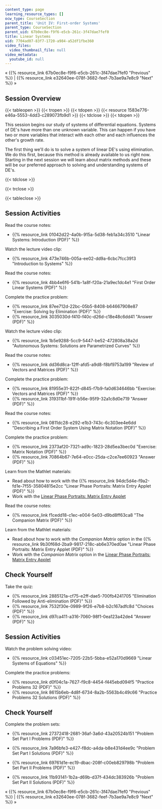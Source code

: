 ```yaml
---
content_type: page
learning_resource_types: []
ocw_type: CourseSection
parent_title: 'Unit IV: First-order Systems'
parent_type: CourseSection
parent_uid: 67b0ec8e-f9f6-e5cb-261c-3f47dae7fef0
title: Linear Systems
uid: 7704ad07-83f7-1720-a984-a52df1fbe360
video_files:
  video_thumbnail_file: null
video_metadata:
  youtube_id: null
---
```


« {{% resource_link 67b0ec8e-f9f6-e5cb-261c-3f47dae7fef0 "Previous" %}} | {{% resource_link e32640ee-078f-3682-feef-7b3ae9a7e8c9 "Next" %}} »

Session Overview
----------------

{{< tableopen >}}
{{< tropen >}}
{{< tdopen >}}
{{< resource 1583e776-e46a-5553-4dd3-c289073fb9d1 >}}
{{< tdclose >}}
{{< tdopen >}}


This session begins our study of systems of differential equations. Systems of DE's have more than one unknown variable. This can happen if you have two or more variables that interact with each other and each influences the other's growth rate.

The first thing we'll do is to solve a system of linear DE's using elimination. We do this first, because this method is already available to us right now. Starting in the next session we will learn about matrix methods and these will be our preferred approach to solving and understanding systems of DE's.


{{< tdclose >}}

{{< trclose >}}

{{< tableclose >}}

Session Activities
------------------

Read the course notes:

*   {{% resource_link 01042d22-4a0b-915a-5d38-feb1a34c3510 "Linear Systems: Introduction (PDF)" %}}

Watch the lecture video clip:

*   {{% resource_link 473e746b-005a-ee02-dd9a-6cbc7fcc3913 "Introduction to Systems" %}}

Read the course notes:

*   {{% resource_link 4bb4e6f6-541b-1a8f-f20a-21a9ec1dc4e1 "First Order Linear Systems (PDF)" %}}

Complete the practice problem:

*   {{% resource_link 87ee712d-22bc-05b5-8408-b64667908e87 "Exercise: Solving by Elimination (PDF)" %}}
*   {{% resource_link 3035030d-f410-f40c-d26d-c18e48c6dd41 "Answer (PDF)" %}}

Watch the lecture video clip:

*   {{% resource_link 1b5e9288-5cc9-5447-be52-472808a38a2d "Autonomous Systems: Solutions are Parametrized Curves" %}}

Read the course notes:

*   {{% resource_link dd36d8ca-12ff-afd5-a9d8-f8bf9753a199 "Review of Vectors and Matrices (PDF)" %}}

Complete the practice problem:

*   {{% resource_link 81955e31-822f-d845-f7b9-fa0d634646bb "Exercise: Vectors and Matrices (PDF)" %}}
*   {{% resource_link 319311bf-191f-b56e-95f9-32a1c8d0e719 "Answer (PDF)" %}}

Read the course notes:

*   {{% resource_link 0811dc28-e292-e1b3-743c-6c303ee4e6dd "Describing a First Order System Using Matrix Notation (PDF)" %}}

Complete the practice problem:

*   {{% resource_link 2373af20-7321-ad9c-1823-28d5ea3bec0d "Exercise: Matrix Notation (PDF)" %}}
*   {{% resource_link 70864b67-7e64-e0cc-25da-c2ce7ee60923 "Answer (PDF)" %}}

Learn from the Mathlet materials:

*   Read about how to work with the {{% resource_link 94dc5d4e-f9a2-fd1e-7f55-35804815e2cc "Linear Phase Portraits: Matrix Entry Applet (PDF)" %}}
*   Work with the [Linear Phase Portraits: Matrix Entry Applet](/ans7870/18/18.03SC/linPhasePorMatrix.html "Open in a new window.")

Read the course notes:

*   {{% resource_link f1cedd18-c1ec-e004-5e03-d9bd8ff63ca8 "The Companion Matrix (PDF)" %}}

Learn from the Mathlet materials:

*   Read about how to work with the _Companion Matrix_ option in the {{% resource_link 9b30f68d-2ba9-9817-218c-ab6e370ed0ae "Linear Phase Portraits: Matrix Entry Applet (PDF)" %}} 
*   Work with the _Companion Matrix_ option in the [Linear Phase Portraits: Matrix Entry Applet](/ans7870/18/18.03SC/linPhasePorMatrix.html "Open in a new window.")

Check Yourself
--------------

Take the quiz:

*   {{% resource_link 2885121a-cf75-e2ff-dae5-700fb4241705 "Elimination Followed by Anti-elimination (PDF)" %}}
*   {{% resource_link 7532f30e-0989-9f26-e7b8-b2c167adfc8d "Choices (PDF)" %}}
*   {{% resource_link d97ca411-a316-7060-98f1-0ea123a42de4 "Answer (PDF)" %}}

Session Activities
------------------

Watch the problem solving video:

*   {{% resource_link c03451ec-7205-22b5-5bba-e52a170d9669 "Linear Systems of Equations" %}}

Complete the practice problems:

*   {{% resource_link d0f04c1a-7627-f9c8-4454-f445ebd094f5 "Practice Problems 32 (PDF)" %}}
*   {{% resource_link 8615b6eb-4d8f-6734-8a2b-5563b4c49c66 "Practice Problems 32 Solutions (PDF)" %}}

Check Yourself
--------------

Complete the problem sets:

*   {{% resource_link 27372418-2681-36af-3a6d-43a20524b151 "Problem Set Part I Problems (PDF)" %}}
*   {{% resource_link 7a96bfe3-e427-f8dc-a4da-b8e431d4ee9c "Problem Set Part I Solutions (PDF)" %}}
  
*   {{% resource_link 69761d1e-ec19-dbac-208f-c00eb829798b "Problem Set Part II Problems (PDF)" %}}
*   {{% resource_link 11b93141-1b2a-d69b-d37f-434dc383926b "Problem Set Part II Solutions (PDF)" %}}

« {{% resource_link 67b0ec8e-f9f6-e5cb-261c-3f47dae7fef0 "Previous" %}} | {{% resource_link e32640ee-078f-3682-feef-7b3ae9a7e8c9 "Next" %}} »